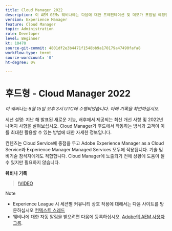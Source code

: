 ```yaml
---
title: Cloud Manager 2022
description: 이 AEM GEMs 웨비나에는 다음에 대한 프레젠테이션 및 데모가 포함될 예정입니다.:지난 해에 릴리스된 새로운 기능을 살펴보거나, 현장 업데이트..(설명은 60자에서 160자 사이여야 함)
version: Experience Manager
feature: Cloud Manager
topic: Administration
role: Developer
level: Beginner
kt: 10470
source-git-commit: 4801df2e3b4471f1548bb9a170179a47490fafa8
workflow-type: tm+mt
source-wordcount: '0'
ht-degree: 0%

---
```



# 후드형 - Cloud Manager 2022

*이 웨비나는 6월 15일 오후 3시 UTC에 수행되었습니다. 아래 기록을 확인하십시오.*

세션 설명: 지난 해 발표된 새로운 기능, 배후에서 제공되는 최신 개선 사항 및 2022년 나머지 사항을 살펴보십시오. Cloud Manager가 후드에서 작동하는 방식과 고객이 이를 최대한 활용할 수 있는 방법에 대한 자세한 정보입니다.  

컨텐츠는 Cloud Service에 중점을 두고 Adobe Experience Manager as a Cloud Service과 Experience Manager Managed Services 모두에 적용됩니다. 기술 및 비기술 참석자에게도 적합합니다. Cloud Manager에 노출되기 전에 상황에 도움이 될 수 있지만 필요하지 않습니다.

**웨비나 기록**

>[!VIDEO](https://video.tv.adobe.com/v/343876)

>[!NOTE]
>
>* Experience League 시 세션별 커뮤니티 상호 작용에 대해서는 다음 사이트를 방문하십시오 [컨텍스트 스레드](https://adobe.ly/3O0rdzd)
>* 웨비나에 대한 자동 알림을 받으려면 다음에 등록하십시오. [Adobe의 AEM 사용자 그룹](https://aem-augs.adobe.com/).

